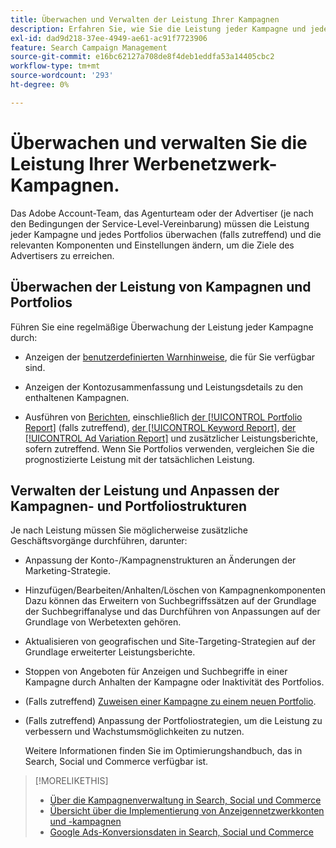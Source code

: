 ```yaml
---
title: Überwachen und Verwalten der Leistung Ihrer Kampagnen
description: Erfahren Sie, wie Sie die Leistung jeder Kampagne und jedes Portfolios überwachen und Änderungen vornehmen können, um Ihre Ziele zu erreichen.
exl-id: dad9d218-37ee-4949-ae61-ac91f7723906
feature: Search Campaign Management
source-git-commit: e16bc62127a708de8f4deb1eddfa53a14405cbc2
workflow-type: tm+mt
source-wordcount: '293'
ht-degree: 0%

---
```


# Überwachen und verwalten Sie die Leistung Ihrer Werbenetzwerk-Kampagnen.

Das Adobe Account-Team, das Agenturteam oder der Advertiser (je nach den Bedingungen der Service-Level-Vereinbarung) müssen die Leistung jeder Kampagne und jedes Portfolios überwachen (falls zutreffend) und die relevanten Komponenten und Einstellungen ändern, um die Ziele des Advertisers zu erreichen.

## Überwachen der Leistung von Kampagnen und Portfolios

Führen Sie eine regelmäßige Überwachung der Leistung jeder Kampagne durch:

* Anzeigen der [benutzerdefinierten Warnhinweise](/help/search-social-commerce/alerts/alert-view.md), die für Sie verfügbar sind.

* Anzeigen der Kontozusammenfassung und Leistungsdetails zu den enthaltenen Kampagnen.

* Ausführen von [Berichten](/help/search-social-commerce/reports/report-about.md), einschließlich [der [!UICONTROL Portfolio Report]](/help/search-social-commerce/reports/management/basic-advanced/portfolio-report.md) (falls zutreffend), [der [!UICONTROL Keyword Report]](/help/search-social-commerce/reports/management/basic-advanced/keyword-report.md), [der [!UICONTROL Ad Variation Report]](/help/search-social-commerce/reports/management/basic-advanced/ad-variation-report.md) und zusätzlicher Leistungsberichte, sofern zutreffend. Wenn Sie Portfolios verwenden, vergleichen Sie die prognostizierte Leistung mit der tatsächlichen Leistung.

## Verwalten der Leistung und Anpassen der Kampagnen- und Portfoliostrukturen

Je nach Leistung müssen Sie möglicherweise zusätzliche Geschäftsvorgänge durchführen, darunter:

* Anpassung der Konto-/Kampagnenstrukturen an Änderungen der Marketing-Strategie.

* Hinzufügen/Bearbeiten/Anhalten/Löschen von Kampagnenkomponenten Dazu können das Erweitern von Suchbegriffssätzen auf der Grundlage der Suchbegriffanalyse und das Durchführen von Anpassungen auf der Grundlage von Werbetexten gehören.

* Aktualisieren von geografischen und Site-Targeting-Strategien auf der Grundlage erweiterter Leistungsberichte.

* Stoppen von Angeboten für Anzeigen und Suchbegriffe in einer Kampagne durch Anhalten der Kampagne oder Inaktivität des Portfolios.

* (Falls zutreffend) [Zuweisen einer Kampagne zu einem neuen Portfolio](/help/search-social-commerce/campaign-management/campaign-assign-to-portfolio.md).

* (Falls zutreffend) Anpassung der Portfoliostrategien, um die Leistung zu verbessern und Wachstumsmöglichkeiten zu nutzen.

  Weitere Informationen finden Sie im Optimierungshandbuch, das in Search, Social und Commerce verfügbar ist.<!-- verify convention for referencing Optimization Guide here -->

>[!MORELIKETHIS]
>
>* [Über die Kampagnenverwaltung in Search, Social und Commerce](campaign-management-about.md)
>* [Übersicht über die Implementierung von Anzeigennetzwerkkonten und -kampagnen](campaign-implemention-overview.md)
>* [Google Ads-Konversionsdaten in Search, Social und Commerce](google-conversion-data.md)
